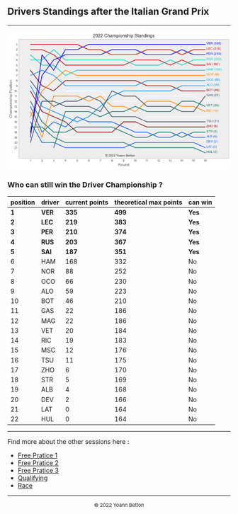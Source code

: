 ## Drivers Standings after the Italian Grand Prix

---

<img src="/output/2022-09-11_Italian_Grand_Prix/drivers_standings_championship_white.png?raw=true"/>

### Who can still win the Driver Championship ?

| position | driver | current points | theoretical max points | can win |
| -------- | ------ | -------------- | ---------------------- | ------- |
| **1**        | **VER**    | **335**            | **499**                    | **Yes**     |
| **2**        | **LEC**    | **219**            | **383**                    | **Yes**     |
| **3**        | **PER**    | **210**            | **374**                    | **Yes**     |
| **4**        | **RUS**    | **203**            | **367**                    | **Yes**     |
| **5**        | **SAI**    | **187**            | **351**                    | **Yes**     |
| 6        | HAM    | 168            | 332                    | No      |
| 7        | NOR    | 88             | 252                    | No      |
| 8        | OCO    | 66             | 230                    | No      |
| 9        | ALO    | 59             | 223                    | No      |
| 10       | BOT    | 46             | 210                    | No      |
| 11       | GAS    | 22             | 186                    | No      |
| 12       | MAG    | 22             | 186                    | No      |
| 13       | VET    | 20             | 184                    | No      |
| 14       | RIC    | 19             | 183                    | No      |
| 15       | MSC    | 12             | 176                    | No      |
| 16       | TSU    | 11             | 175                    | No      |
| 17       | ZHO    | 6              | 170                    | No      |
| 18       | STR    | 5              | 169                    | No      |
| 19       | ALB    | 4              | 168                    | No      |
| 20       | DEV    | 2              | 166                    | No      |
| 21       | LAT    | 0              | 164                    | No      |
| 22       | HUL    | 0              | 164                    | No      |

--- 

Find more about the other sessions here :
  - [Free Pratice 1](/page/FP1/2022-09-11_Italian_Grand_Prix)  
  - [Free Pratice 2](/page/FP2/2022-09-11_Italian_Grand_Prix) 
  - [Free Pratice 3](/page/FP3/2022-09-11_Italian_Grand_Prix)
  - [Qualifying](/page/Qualifying/2022-09-11_Italian_Grand_Prix) 
  - [Race](/page/Race/2022-09-11_Italian_Grand_Prix)

---

<div style="text-align: center">
  <p style="font-size:11px">&copy; 2022 Yoann Betton</p>
</div>

<!-- ---

<p style="font-size:11px">Page generated from <a href="https://github.com/yoannbtn/yoannbtn.github.io">github.com/yoannbtn</a>.</p> -->